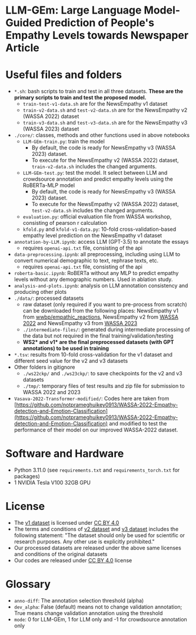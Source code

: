 # LLM-GEm: Large Language Model-Guided Prediction of People's Empathy Levels towards Newspaper Article

# Useful files and folders
- `*.sh`: bash scripts to train and test in all three datasets. **These are the primary scripts to train and test the proposed model.**
	- `train-test-v1-data.sh` are for the NewsEmpathy v1 dataset
	- `train-v2-data.sh` and `test-v2-data.sh` are for the NewsEmpathy v2 (WASSA 2022) dataset
	- `train-v3-data.sh` and `test-v3-data.sh` are for the NewsEmpathy v3 (WASSA 2023) dataset
- `./core/`: classes, methods and other functions used in above notebooks
	- `LLM-GEm-train.py`: train the model
		- By default, the code is ready for NewsEmpathy v3 (WASSA 2023) dataset. 
		- To execute for the NewsEmpathy v2 (WASSA 2022) dataset, `train-v2-data.sh` includes the changed arguments.
	- `LLM-GEm-test.py`: test the model. It select between LLM and crowdsource annotation and predict empathy levels using the RoBERTa-MLP model
		- By default, the code is ready for NewsEmpathy v3 (WASSA 2023) dataset. 
		- To execute for the NewsEmpathy v2 (WASSA 2022) dataset, `test-v2-data.sh` includes the changed arguments.
	- `evaluation.py`: official evaluation file from WASSA workshop, consisting of pearson r calculation
	- `kfold.py` and `kfold-v1-data.py`: 10-fold cross-validation-based empathy level prediction on the NewsEmpathy v1 dataset
- `annotation-by-LLM.ipynb`: access LLM (GPT-3.5) to annotate the essays
	- requires `openai-api.txt` file, consisting of the api
- `data-preprocessing.ipynb`: all preprocessing, including using LLM to convert numerical demographic to text, rephrase texts, etc.
	- requires `openai-api.txt` file, consisting of the api
- `roberta-basic.ipynb`: RoBERTa without any MLP to predict empathy levels without any demographic numbers. Used in ablation study.
- `analysis-and-plots.ipynb`: analysis on LLM annotation consistency and producing other plots
- `./data/`: processed datasets
	- raw dataset (only required if you want to pre-process from scratch) can be downloaded from the following places: NewsEmpathy v1 from [wwbp/empathic\_reactions](https://github.com/wwbp/empathic_reactions), NewsEmpathy v2 from [WASSA 2022](https://codalab.lisn.upsaclay.fr/competitions/834#learn_the_details-datasets) and NewsEmpathy v3 from [WASSA 2023](https://codalab.lisn.upsaclay.fr/competitions/11167#learn_the_details-datasets)
	- `./intermediate-files/`: generated during intermediate processing of the data but not required in the final training/validation/testing
	- **WS2\* and v1\* are the final preprocessed datasets (with GPT annotations) to be used in training**
- `*.tsv`: results from 10-fold cross-validation for the v1 dataset and different seed value for the v2 and v3 datasets
- Other folders in gitignore
	- `./ws22ckp/` and `./ws23ckp/`: to save checkpoints for the v2 and v3 datasets
	- `./tmp/`: temporary files of test results and zip file for submission to WASSA 2022 and 2023
- `Vasava-2022-Transformer-modified/`: Codes here are taken from [https://github.com/notprameghuikey0913/WASSA-2022-Empathy-detection-and-Emotion-Classification](https://github.com/notprameghuikey0913/WASSA-2022-Empathy-detection-and-Emotion-Classification) and modified to test the performance of their model on our improved WASSA-2022 dataset.


# Software and Hardware
- Python 3.11.0 (see `requirements.txt` and `requirements_torch.txt` for packages)
- 1 NVIDIA Tesla V100 32GB GPU

# License
- The [v1 dataset](https://github.com/wwbp/empathic_reactions) is licensed under [CC BY 4.0](https://creativecommons.org/licenses/by/4.0/)
- The terms and conditions of [v2 dataset](https://codalab.lisn.upsaclay.fr/competitions/834#learn_the_details-datasets) and [v3 dataset](https://codalab.lisn.upsaclay.fr/competitions/11167#learn_the_details-datasets) includes the following statement: "The dataset should only be used for scientific or research purposes. Any other use is explicitly prohibited."
- Our processed datasets are released under the above same licenses and conditions of the original datasets
- Our codes are released under [CC BY 4.0](https://creativecommons.org/licenses/by/4.0/) license

# Glossary
- `anno-diff`: The annotation selection threshold (alpha)
- `dev_alpha`: False (default) means not to change validation annotation; True means change validation annotation using the threshold
- `mode`: 0 for LLM-GEm, 1 for LLM only and -1 for crowdsource annotation only